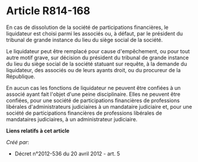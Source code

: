 # Article R814-168

En cas de dissolution de la société de participations financières, le liquidateur est choisi parmi les associés ou, à défaut,
par le président du tribunal de grande instance du lieu du siège social de la société. 

Le liquidateur peut être remplacé pour cause d'empêchement, ou pour tout autre motif grave, sur décision du président du
tribunal de grande instance du lieu du siège social de la société statuant sur requête, à la demande du liquidateur, des
associés ou de leurs ayants droit, ou du procureur de la République. 

En aucun cas les fonctions de liquidateur ne peuvent être confiées à un associé ayant fait l'objet d'une peine disciplinaire.
Elles ne peuvent être confiées, pour une société de participations financières de professions libérales d'administrateurs
judiciaires à un mandataire judiciaire et, pour une société de participations financières de professions libérales de
mandataires judiciaires, à un administrateur judiciaire.

**Liens relatifs à cet article**

_Créé par_:

  - Décret n°2012-536 du 20 avril 2012 - art. 5
